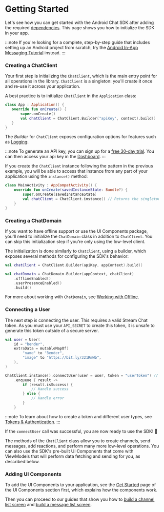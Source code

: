 # Getting Started

Let's see how you can get started with the Android Chat SDK after adding the required [dependencies](./02-dependencies.md). This page shows you how to initialize the SDK in your app.

:::note
If you're looking for a complete, step-by-step guide that includes setting up an Android project from scratch, try the [Android In-App Messaging Tutorial](https://getstream.io/tutorials/android-chat/) instead.
:::

### Creating a ChatClient

Your first step is initializing the `ChatClient`, which is the main entry point for all operations in the library. `ChatClient` is a singleton: you'll create it once and re-use it across your application.

A best practice is to initialize `ChatClient` in the `Application` class:

 ```kotlin
 class App : Application() {
    override fun onCreate() {
        super.onCreate()
        val chatClient = ChatClient.Builder("apiKey", context).build()
    }
}
 ```

The _Builder_ for `ChatClient` exposes configuration options for features such as [Logging](./05-logging.md).

:::note
To generate an API key, you can sign up for a [free 30-day trial](https://getstream.io/chat/trial/). You can then access your api key in the [Dashboard](https://getstream.io/dashboard).
:::

If you create the `ChatClient` instance following the pattern in the previous example, you will be able to access that instance from any part of your application using the `instance()` method:

```kotlin
class MainActivity : AppCompatActivity() {
    override fun onCreate(savedInstanceState: Bundle?) {
        super.onCreate(savedInstanceState)
        val chatClient = ChatClient.instance() // Returns the singleton instance
    }
}
```

### Creating a ChatDomain

If you want to have offline support or use the UI Components package, you'll need to initialize the `ChatDomain` class in addition to `ChatClient`. You can skip this initialization step if you're only using the low-level client.

The initialization is done similarly to `ChatClient`, using a builder, which exposes several methods for configuring the SDK's behavior:

```kotlin
val chatClient = ChatClient.Builder(apiKey, appContext).build()

val chatDomain = ChatDomain.Builder(appContext, chatClient)
    .offlineEnabled()
    .userPresenceEnabled()
    .build()
```

For more about working with `ChatDomain`, see [Working with Offline](../02-client/06-guides/06-working-with-offline.md).

### Connecting a User

The next step is connecting the user. This requires a valid Stream Chat token. As you must use your `API_SECRET` to create this token, it is unsafe to generate this token outside of a secure server.

```kotlin
val user = User(
    id = "bender",
    extraData = mutableMapOf(
        "name" to "Bender",
        "image" to "https://bit.ly/321RmWb",
    ),
)

ChatClient.instance().connectUser(user = user, token = "userToken") // Replace with a real token
    .enqueue { result ->
        if (result.isSuccess) {
            // Handle success
        } else {
            // Handle error
        }
    }
```

:::note
To learn about how to create a token and different user types, see [Tokens & Authentication](https://getstream.io/chat/docs/android/tokens_and_authentication/?language=kotlin).
:::

If the `connectUser` call was successful, you are now ready to use the SDK! 🎉

The methods of the `ChatClient` class allow you to create channels, send messages, add reactions, and perform many more low-level operations. You can also use the SDK's pre-built UI Components that come with ViewModels that will perform data fetching and sending for you, as described below.

### Adding UI Components

To add the UI Components to your application, see the [Get Started](../03-ui/01-getting-started.md) page of the UI Components section first, which explains how the components work.

Then you can proceed to our guides that show you how to [build a channel list screen](../03-ui/04-guides/01-building-channel-list-screen.md) and [build a message list screen](../03-ui/04-guides/02-building-message-list-screen.md).
